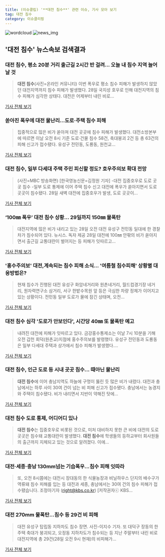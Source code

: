 ```yaml
---
title: (이슈클립) '**대전 침수**' 관련 이슈, 기사 모아 보기
tag: 대전 침수
category: 이슈클리핑
---
```

![wordcloud](https://s3.ap-northeast-2.amazonaws.com/lyrics101-wordcloud/2018-08-28-1535427111.png)
![news_img](https://user-images.githubusercontent.com/42597476/44507050-1206f400-a6e4-11e8-8d98-7ffbfebb353f.png)
## **'**대전 침수**'** 뉴스속보 검색결과
### **대전 침수**, 평소 20분 거리 출근길 2시간 반 걸려… 오늘 내 침수 지역 늘어날 것

>**대전 침수**(사진=온라인 커뮤니티) 이번 폭우로 평소 침수 피해가 발생하지 않았던 대전지역까지 침수 피해가 발생했다. 28일 국지성 호우로 인해 대전지역의 침수 피해가 심각한 상태다. 대전은 어제부터 내린 비로...

<a href="http://www.gnmaeil.com/news/articleView.html?idxno=381248" target="_blank">기사 전체 보기</a>

### 쏟아진 폭우에 대전 물난리…도로·주택 침수 피해

>집중적으로 많은 비가 쏟아져 대전 곳곳에 침수 피해가 발생했다. 대전소방본부에 따르면 이날 오전 8시 기준 도로·건물 침수 58건, 축대붕괴 2건 등 총 63건의 피해 신고가 접수됐다. 유성구 전민동, 도룡동, 원천교...

<a href="http://news.mt.co.kr/mtview.php?no=2018082809213137885" target="_blank">기사 전체 보기</a>

### **대전 침수**, 일부 다세대 주택 주민 피신할 정도? 호우주의보 확대 전망

>(사진=MBC 방송화면) [한국영농신문=김정원 기자] -대전 집중호우로 도로 곳곳 침수 -일부 도로 통제에 이어 주택 침수 신고 대전에 폭우가 쏟아지면서 도로 곳곳이 침수됐다. 28일 새벽 대전에 집중호우가 발생, 도로 곳곳이...

<a href="http://www.youngnong.co.kr/news/articleView.html?idxno=15000" target="_blank">기사 전체 보기</a>

### ‘100㎜ 폭우’ **대전 침수** 상황… 29일까지 150㎜ 물폭탄

>대전지역에 많은 비가 내리고 있는 28일 오전 대전 유성구 전민동 일대에 한 경찰차가 침수되어 있다. 뉴시스. 독자 제공 28일 대전에 100㎜ 안팎의 비가 쏟아지면서 출근길 교통대란이 벌어지는 등 피해가 잇따르고...

<a href="http://news.kmib.co.kr/article/view.asp?arcid=0012636300&code=61122015&cp=nv" target="_blank">기사 전체 보기</a>

### '홍수주의보' 대전,계속되는 침수 피해 소식... '여름철 침수피해' 상황별 대응방법은?

>현재 침수가 진행된 대전 유성구 화암네거리와 원촌네거리, 월드컵경기장 네거리, 원자력연구소 삼거리, 서구 한밭수목원 앞 등은 극심한 차량 정체가 이어지고 있는 상황이다. 전민동 일부 도로가 물에 잠긴 상태며, 오전...

<a href="http://www.updownnews.co.kr/news/articleView.html?idxno=96242" target="_blank">기사 전체 보기</a>

### **대전 침수** 심각 '도로가 안보인다', 시간당 40㎜ 또 물폭탄 예고

>내려진 대전에 피해가 잇따르고 있다. 금강홍수통제소는 이날 7시 10분을 기해 오전 갑천 회덕(원촌교)지점에 홍수주의보를 발령했다. 유성구 전민동과 도룡동은 일부 다세대 주택과 상가에서 침수 피해가 발생했다....

<a href="http://www.sedaily.com/NewsView/1S3JAA3AYX" target="_blank">기사 전체 보기</a>

### **대전 침수**, 인근 도로 등 시내 곳곳 침수… 때아닌 물난리

>**대전 침수**에 이어 충남지역도 하늘에 구멍이 뚫린 듯 많은 비가 내렸다. 대전과 충남에서는 하루 사이 30여 건이 넘는 비 피해 신고가 접수됐다. 충남에서는 농경지와 주택이 침수됐다. 비가 내리면서 지반이 약해진 탓에...

<a href="http://kpenews.com/Board.aspx?BoardNo=18220" target="_blank">기사 전체 보기</a>

### **대전 침수** 도로 통제, 어디어디 있나

>**대전 침수**는 집중호우로 비롯된 것으로, 미처 대비하지 못한 큰 비에 대전의 도로 곳곳은 침수돼 교통대란이 발생했다. **대전 침수**에 학생들의 등하교부터 회사원들의 출근까지 지체되고 있는 것으로 알려졌다. 이에...

<a href="http://www.gukjenews.com/news/articleView.html?idxno=981534" target="_blank">기사 전체 보기</a>

### 대전·세종·충남 130mm넘는 기습폭우…침수 피해 잇따라

>또, 오전 8시쯤에는 대전시 장대동의 한 식물농장과 비닐하우스 단지의 배수구가 역류돼 침수 피해를 입는 등 대전과 세종, 충남에서는 30여 건의 침수 피해가 접수됐습니다. 조정아기자 (right@kbs.co.kr) [저작권자ⓒ KBS...

<a href="http://news.kbs.co.kr/news/view.do?ncd=4030445&ref=A" target="_blank">기사 전체 보기</a>

### 대전 270mm 물폭탄...침수 등 29건 비 피해

>대전 유성구 탑립동 지하차도 침수 장면. 사진-이지수 기자. 또 대덕구 장동의 한 주택 축대가 붕괴되고, 오정동 지하차도가 침수되는 등 지난 주말부터 내린 비로 대전지역에 총 29건(28일 오전 9시 현재)의 비피해가...

<a href="http://www.dtnews24.com/news/articleView.html?idxno=523791" target="_blank">기사 전체 보기</a>


